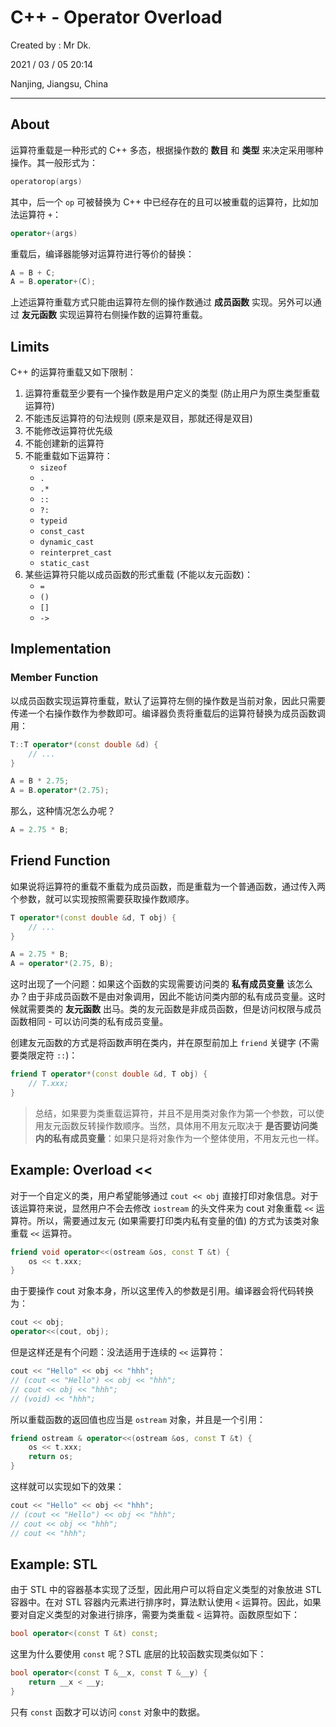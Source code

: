 # C++ - Operator Overload

Created by : Mr Dk.

2021 / 03 / 05 20:14

Nanjing, Jiangsu, China

---

## About

运算符重载是一种形式的 C++ 多态，根据操作数的 **数目** 和 **类型** 来决定采用哪种操作。其一般形式为：

```cpp
operatorop(args)
```

其中，后一个 `op` 可被替换为 C++ 中已经存在的且可以被重载的运算符，比如加法运算符 `+`：

```cpp
operator+(args)
```

重载后，编译器能够对运算符进行等价的替换：

```cpp
A = B + C;
A = B.operator+(C);
```

上述运算符重载方式只能由运算符左侧的操作数通过 **成员函数** 实现。另外可以通过 **友元函数** 实现运算符右侧操作数的运算符重载。

## Limits

C++ 的运算符重载又如下限制：

1. 运算符重载至少要有一个操作数是用户定义的类型 (防止用户为原生类型重载运算符)
2. 不能违反运算符的句法规则 (原来是双目，那就还得是双目)
3. 不能修改运算符优先级
4. 不能创建新的运算符
5. 不能重载如下运算符：
   - `sizeof`
   - `.`
   - `.*`
   - `::`
   - `?:`
   - `typeid`
   - `const_cast`
   - `dynamic_cast`
   - `reinterpret_cast`
   - `static_cast`
6. 某些运算符只能以成员函数的形式重载 (不能以友元函数)：
   - `=`
   - `()`
   - `[]`
   - `->`

## Implementation

### Member Function

以成员函数实现运算符重载，默认了运算符左侧的操作数是当前对象，因此只需要传递一个右操作数作为参数即可。编译器负责将重载后的运算符替换为成员函数调用：

```cpp
T::T operator*(const double &d) {
    // ...
}
```

```cpp
A = B * 2.75;
A = B.operator*(2.75);
```

那么，这种情况怎么办呢？

```cpp
A = 2.75 * B;
```

## Friend Function

如果说将运算符的重载不重载为成员函数，而是重载为一个普通函数，通过传入两个参数，就可以实现按照需要获取操作数顺序。

```cpp
T operator*(const double &d, T obj) {
    // ...
}
```

```cpp
A = 2.75 * B;
A = operator*(2.75, B);
```

这时出现了一个问题：如果这个函数的实现需要访问类的 **私有成员变量** 该怎么办？由于非成员函数不是由对象调用，因此不能访问类内部的私有成员变量。这时候就需要类的 **友元函数** 出马。类的友元函数是非成员函数，但是访问权限与成员函数相同 - 可以访问类的私有成员变量。

创建友元函数的方式是将函数声明在类内，并在原型前加上 `friend` 关键字 (不需要类限定符 `::`)：

```cpp
friend T operator*(const double &d, T obj) {
    // T.xxx;
}
```

> 总结，如果要为类重载运算符，并且不是用类对象作为第一个参数，可以使用友元函数反转操作数顺序。当然，具体用不用友元取决于 **是否要访问类内的私有成员变量**：如果只是将对象作为一个整体使用，不用友元也一样。

## Example: Overload <<

对于一个自定义的类，用户希望能够通过 `cout << obj` 直接打印对象信息。对于该运算符来说，显然用户不会去修改 `iostream` 的头文件来为 cout 对象重载 `<<` 运算符。所以，需要通过友元 (如果需要打印类内私有变量的值) 的方式为该类对象重载 `<<` 运算符。

```cpp
friend void operator<<(ostream &os, const T &t) {
    os << t.xxx;
}
```

由于要操作 cout 对象本身，所以这里传入的参数是引用。编译器会将代码转换为：

```cpp
cout << obj;
operator<<(cout, obj);
```

但是这样还是有个问题：没法适用于连续的 `<<` 运算符：

```cpp
cout << "Hello" << obj << "hhh";
// (cout << "Hello") << obj << "hhh";
// cout << obj << "hhh";
// (void) << "hhh";
```

所以重载函数的返回值也应当是 `ostream` 对象，并且是一个引用：

```cpp
friend ostream & operator<<(ostream &os, const T &t) {
    os << t.xxx;
    return os;
}
```

这样就可以实现如下的效果：

```cpp
cout << "Hello" << obj << "hhh";
// (cout << "Hello") << obj << "hhh";
// cout << obj << "hhh";
// cout << "hhh";
```

## Example: STL

由于 STL 中的容器基本实现了泛型，因此用户可以将自定义类型的对象放进 STL 容器中。在对 STL 容器内元素进行排序时，算法默认使用 `<` 运算符。因此，如果要对自定义类型的对象进行排序，需要为类重载 `<` 运算符。函数原型如下：

```cpp
bool operator<(const T &t) const;
```

这里为什么要使用 `const` 呢？STL 底层的比较函数实现类似如下：

```cpp
bool operator<(const T &__x, const T &__y) {
    return __x < __y;
}
```

只有 `const` 函数才可以访问 `const` 对象中的数据。
